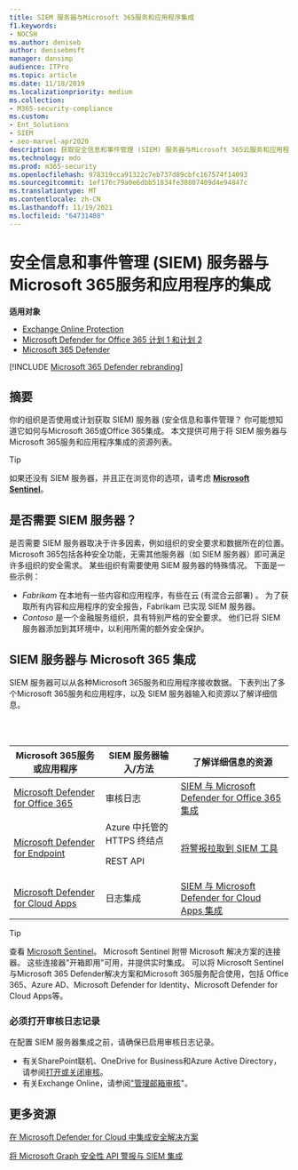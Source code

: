 ```yaml
---
title: SIEM 服务器与Microsoft 365服务和应用程序集成
f1.keywords:
- NOCSH
ms.author: deniseb
author: denisebmsft
manager: dansimp
audience: ITPro
ms.topic: article
ms.date: 11/18/2019
ms.localizationpriority: medium
ms.collection:
- M365-security-compliance
ms.custom:
- Ent_Solutions
- SIEM
- seo-marvel-apr2020
description: 获取安全信息和事件管理 (SIEM) 服务器与Microsoft 365云服务和应用程序集成的概述
ms.technology: mdo
ms.prod: m365-security
ms.openlocfilehash: 978319cca91322c7eb737d89cbfc167574f14093
ms.sourcegitcommit: 1ef176c79a0e6dbb51834fe30807409d4e94847c
ms.translationtype: MT
ms.contentlocale: zh-CN
ms.lasthandoff: 11/19/2021
ms.locfileid: "64731408"
---
```

# <a name="security-information-and-event-management-siem-server-integration-with-microsoft-365-services-and-applications"></a>安全信息和事件管理 (SIEM) 服务器与Microsoft 365服务和应用程序的集成

**适用对象**
- [Exchange Online Protection](exchange-online-protection-overview.md)
- [Microsoft Defender for Office 365 计划 1 和计划 2](defender-for-office-365.md)
- [Microsoft 365 Defender](../defender/microsoft-365-defender.md)

[!INCLUDE [Microsoft 365 Defender rebranding](../includes/microsoft-defender-for-office.md)]

## <a name="summary"></a>摘要

你的组织是否使用或计划获取 SIEM) 服务器 (安全信息和事件管理？ 你可能想知道它如何与Microsoft 365或Office 365集成。 本文提供可用于将 SIEM 服务器与Microsoft 365服务和应用程序集成的资源列表。

> [!TIP]
> 如果还没有 SIEM 服务器，并且正在浏览你的选项，请考虑 **[Microsoft Sentinel](/azure/sentinel/overview)**。

## <a name="do-i-need-a-siem-server"></a>是否需要 SIEM 服务器？

是否需要 SIEM 服务器取决于许多因素，例如组织的安全要求和数据所在的位置。 Microsoft 365包括各种安全功能，无需其他服务器（如 SIEM 服务器）即可满足许多组织的安全需求。 某些组织有需要使用 SIEM 服务器的特殊情况。 下面是一些示例：

- *Fabrikam* 在本地有一些内容和应用程序，有些在云 (有混合云部署) 。 为了获取所有内容和应用程序的安全报告，Fabrikam 已实现 SIEM 服务器。
- *Contoso* 是一个金融服务组织，具有特别严格的安全要求。 他们已将 SIEM 服务器添加到其环境中，以利用所需的额外安全保护。

## <a name="siem-server-integration-with-microsoft-365"></a>SIEM 服务器与 Microsoft 365 集成

SIEM 服务器可以从各种Microsoft 365服务和应用程序接收数据。 下表列出了多个Microsoft 365服务和应用程序，以及 SIEM 服务器输入和资源以了解详细信息。

<br/><br/>

|Microsoft 365服务或应用程序|SIEM 服务器输入/方法|了解详细信息的资源|
|---|---|---|
|[Microsoft Defender for Office 365](defender-for-office-365.md)|审核日志|[SIEM 与 Microsoft Defender for Office 365 集成](siem-integration-with-office-365-ti.md)|
|[Microsoft Defender for Endpoint](/windows/security/threat-protection/)|Azure 中托管的 HTTPS 终结点 <p> REST API|[将警报拉取到 SIEM 工具](../defender-endpoint/configure-siem.md)|
|[Microsoft Defender for Cloud Apps](/cloud-app-security/what-is-cloud-app-security)|日志集成|[SIEM 与 Microsoft Defender for Cloud Apps 集成](/cloud-app-security/siem)|

> [!TIP]
> 查看 [Microsoft Sentinel](/azure/sentinel/overview)。 Microsoft Sentinel 附带 Microsoft 解决方案的连接器。 这些连接器"开箱即用"可用，并提供实时集成。 可以将 Microsoft Sentinel 与Microsoft 365 Defender解决方案和Microsoft 365服务配合使用，包括 Office 365、Azure AD、Microsoft Defender for Identity、Microsoft Defender for Cloud Apps等。

### <a name="audit-logging-must-be-turned-on"></a>必须打开审核日志记录

在配置 SIEM 服务器集成之前，请确保已启用审核日志记录。

- 有关SharePoint联机、OneDrive for Business和Azure Active Directory，请参阅[打开或关闭审核](../../compliance/turn-audit-log-search-on-or-off.md)。
- 有关Exchange Online，请参阅["管理邮箱审核](../../compliance/enable-mailbox-auditing.md)"。

## <a name="more-resources"></a>更多资源

[在 Microsoft Defender for Cloud 中集成安全解决方案](/azure/security-center/security-center-partner-integration#exporting-data-to-a-siem)

[将 Microsoft Graph 安全性 API 警报与 SIEM 集成](/graph/security-integration)
